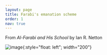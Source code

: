 ```yaml
---
layout: page
title: Farabi's emanation scheme
order: 1
nav: true
---
```


From _Al-Farabi and His School_ by Ian R. Netton

![image](Guide-Perplexed/assets/Farabi-emanation.jpg){:style="float: left"; width="200"}

